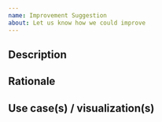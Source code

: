 ```yaml
---
name: Improvement Suggestion
about: Let us know how we could improve
---
```


## Description

[//]: # (What's it you're proposing? How should it be implemented?)




## Rationale

[//]: # (Why should this feature be implemented?)




## Use case(s) / visualization(s)

[//]: # ("Better to see something once than to hear about it a thousand times.")
